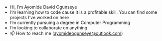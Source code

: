 - Hi, I’m Ayomide David Ogunseye 
- I’m learning how to code cause it is a profitable skill. You can find some projects I've worked on here
- I’m currently pursuing a degree in Computer Programming
- I’m looking to collaborate on anything. 
- 📫 How to reach me (ayomideogunseye@outlook.com)

<!---
Seye-d3a/Seye-d3a is a ✨ special ✨ repository because its `README.md` (this file) appears on your GitHub profile.
You can click the Preview link to take a look at your changes.
--->
